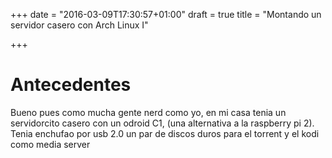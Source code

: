 +++
date = "2016-03-09T17:30:57+01:00"
draft = true
title = "Montando un servidor casero con Arch Linux I"

+++

# Antecedentes

Bueno pues como mucha gente nerd como yo, en mi casa tenia un servidorcito casero
con un odroid C1, (una alternativa a la raspberry pi 2). Tenia enchufao por usb 2.0
un par de discos duros para el torrent y el kodi como media server
